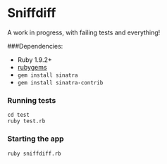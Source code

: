 # Sniffdiff

A work in progress, with failing tests and everything!

###Dependencies:
* Ruby 1.9.2+
* [rubygems](http://rubyforge.org/frs/?group_id=126)
* `gem install sinatra`
* `gem install sinatra-contrib`

### Running tests
```
cd test
ruby test.rb
```

### Starting the app 

`ruby sniffdiff.rb`